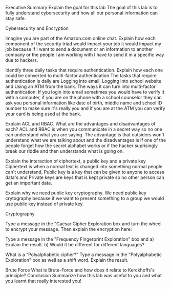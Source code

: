 Executive Summary
Explain the goal for this lab
The goal of this lab is to fully understand cybersecurity and how all our personal information can stay safe.

Cybersecurity and Encryption

Imagine you are part of the Amazon.com online chat. Explain how each component of the security triad would impact your job
it would impact my job because if I want to send a document or an information to another company or the people I am working with I have to send it in a specific way due to hackers.

Identify three daily tasks that require authentication. Explain how each one could be converted to multi-factor authentication
The tasks that require authentication is daily are Logging into email, Logging into school website and Using an ATM from the bank. The ways it can turn into multi-factor authentication: If you login into email sometimes you would have to verify it with a computer, if you are on the phone with a school counselor they can ask you personal information like date of birth, middle name and school ID number to make sure it's really you and if you are at the ATM you can verify your card is being used at the bank. 

Explain ACL and RBAC. What are the advantages and disadvantages of each?
ACL and RBAC is when you communicate in a secret way so no one can understand what you are saying. The advantage is that outsiders won't understand what we are talking about and the disadvantages is if one of the people forget how the secret alphabet works or if the hacker suprisingly break our riddle and then understands what is going on.

Explain the interaction of ciphertext, a public key and a private key
Ciphertext is when a normal text is changed into something normal people can't understand, Public key is a key that can be given to anyone to access data's and Private keys are keys that is kept private so no other person can get an important data. 

Explain why we need public key cryptography.
We need public key crytography because if we want to present something to a group we would use public key instead of private key.

Cryptography

Type a message in the "Caesar Cipher Exploration box and turn the wheel to encrypt your message. Then explain the encryption here:

Type a message in the "Frequency Fingerprint Exploration" box and a) Explain the result. b) Would it be different for different languages?

What is a "Polyalphabetic cipher?" Type a message in the "Polyalphabetic Exploration" box as well as a shift word. Explain the result.

Brute Force
What is Brute-Force and how does it relate to Kerckhoffs's principle?
Conclusion
Summarize how this lab was useful to you and what you learnt that really interested you!


